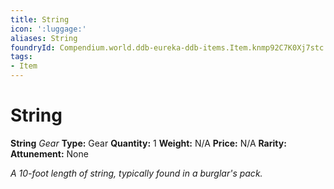 ```yaml
---
title: String
icon: ':luggage:'
aliases: String
foundryId: Compendium.world.ddb-eureka-ddb-items.Item.knmp92C7K0Xj7stc
tags:
- Item
---
```


# String

**String**
_Gear_
**Type:** Gear
**Quantity:** 1
**Weight:** N/A
**Price:** N/A
**Rarity:** 
**Attunement:** None

*A 10-foot length of string, typically found in a burglar's pack.*